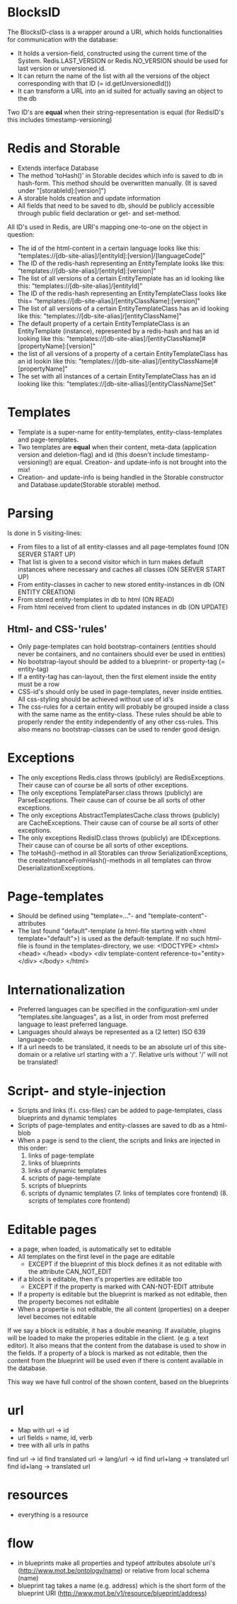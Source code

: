 # BlocksID
The BlocksID-class is a wrapper around a URI, which holds functionalities for communication with the database:

 - It holds a version-field, constructed using the current time of the System. Redis.LAST_VERSION or Redis.NO_VERSION should be used for last version or unversioned id.
 - It can return the name of the list with all the versions of the object corresponding with that ID (= id.getUnversionedId())
 - It can transform a URL into an id suited for actually saving an object to the db
 
Two ID's are **equal** when their string-representation is equal (for RedisID's this includes timestamp-versioning)

# Redis and Storable
 - Extends interface Database<Storable>
 - The method 'toHash()' in Storable decides which info is saved to db in hash-form. This method should be overwritten manually. (It is saved under "[storableId]:[version]")
 - A storable holds creation and update information
 - All fields that need to be saved to db, should be publicly accessible through public field declaration or get- and set-method.

All ID's used in Redis, are URI's mapping one-to-one on the object in question:

 - The id of the html-content in a certain language looks like this: "templates://[db-site-alias]/[entityId]:[version]/[languageCode]"
 - The ID of the redis-hash representing an EntityTemplate looks like this: "templates://[db-site-alias]/[entityId]:[version]"
 - The list of all versions of a certain EntityTemplate has an id looking like this: "templates://[db-site-alias]/[entityId]"
 - The ID of the redis-hash representing an EntityTemplateClass looks like this= "templates://[db-site-alias]/[entityClassName]:[version]"
 - The list of all versions of a certain EntityTemplateClass has an id looking like this: "templates://[db-site-alias]/[entityClassName]"
 - The default property of a certain EntityTemplateClass is an EntityTemplate (instance), represented by a redis-hash and has an id looking like this: "templates://[db-site-alias]/[entityClassName]#[propertyName]:[version]"
 - the list of all versions of a property of a certain EntityTemplateClass has an id lookin like this: "templates://[db-site-alias]/[entityClassName]#[propertyName]"
 - The set with all instances of a certain EntityTemplateClass has an id looking like this: "templates://[db-site-allias]/[entityClassName]Set"


# Templates
 - Template is a super-name for entity-templates, entity-class-templates and page-templates. 
 - Two templates are **equal** when their content, meta-data (application version and deletion-flag) and id (this doesn't include timestamp-versioning!) are equal. Creation- and update-info is not brought into the mix!
 - Creation- and update-info is being handled in the Storable constructor and Database.update(Storable storable) method.
  
# Parsing
Is done in 5 visiting-lines:
 - From files to a list of all entity-classes and all page-templates found (ON SERVER START UP)
 - That list is given to a second visitor which in turn makes default instances where necessary and caches all classes (ON SERVER START UP)
 - From entity-classes in cacher to new stored entity-instances in db (ON ENTITY CREATION)
 - From stored entity-templates in db to html (ON READ)
 - From html received from client to updated instances in db (ON UPDATE)

## Html- and CSS-'rules'
 - Only page-templates can hold bootstrap-containers (entities should never be containers, and no containers should ever be used in entities)
 - No bootstrap-layout should be added to a blueprint- or property-tag (= entity-tag)
 - If a entity-tag has can-layout, then the first element inside the entity must be a row
 - CSS-id's should only be used in page-templates, never inside entities. All css-styling should be achieved without use of id's
 - The css-rules for a certain entity will probably be grouped inside a class with the same name as the entity-class. These rules should be able to properly render the entity independently of any other css-rules. This also means no bootstrap-classes can be used to render good design.


# Exceptions
 - The only exceptions Redis.class throws (publicly) are RedisExceptions. Their cause can of course be all sorts of other exceptions.
 - The only exceptions TemplateParser.class throws (publicly) are ParseExceptions. Their cause can of course be all sorts of other exceptions.
 - The only exceptions AbstractTemplatesCache.class throws (publicly) are CacheExceptions. Their cause can of course be all sorts of other exceptions.
 - The only exceptions RedisID.class throws (publicly) are IDExceptions. Their cause can of course be all sorts of other exceptions.
 - The toHash()-method in all Storables can throw SerializationExceptions, the createInstanceFromHash()-methods in all templates can throw DeserializationExceptions.
 
# Page-templates
 - Should be defined using "template=..."- and "template-content"-attributes
 - The last found "default"-template (a html-file starting with \<html template="default"\>) is used as the default-template. If no such html-file is found in the templates-directory, we use: 
  \<!DOCTYPE\>
  \<html\>
  \<head\> \</head\>
  \<body\>
     \<div template-content reference-to="entity\> \</div\>
  \</body\>
  \</html\>

# Internationalization
 - Preferred languages can be specified in the configuration-xml under "templates.site.languages", as a list, in order from most preferred language to least preferred language.
 - Languages should always be represented as a (2 letter) ISO 639 language-code.
 - If a url needs to be translated, it needs to be an absolute url of this site-domain or a relative url starting with a '/'. Relative urls without '/' will not be translated!

# Script- and style-injection
 - Scripts and links (f.i. css-files) can be added to page-templates, class blueprints and dynamic templates
 - Scripts of page-templates and entity-classes are saved to db as a html-blob
 - When a page is send to the client, the scripts and links are injected in this order:
     1. links of page-template
     2. links of blueprints
     3. links of dynamic templates
     4. scripts of page-template
     5. scripts of blueprints
     6. scripts of dynamic templates
     (7. links of templates core frontend)
     (8. scripts of templates core frontend)

# Editable pages
- a page, when loaded, is automatically set to editable
- All templates on the first level in the page are editable
    - EXCEPT if the blueprint of this block defines it as not editable with the attribute CAN_NOT_EDIT
- if a block is editable, then it's properties are editable too
    - EXCEPT if the property is marked with CAN-NOT-EDIT attribute
- If a property is editable but the blueprint is marked as not editable, then the property becomes not editable
- When a propertie is not editable, the all content (properties) on a deeper level becomes not editable

If we say a block is editable, it has a double meaning. If available, plugins will be loaded to make
the properies editable in the client. (e.g. a text editor). It also means that the content from the database is used
to show in the fields. If a property of a block is marked as not editable, then the content from the blueprint will be used
even if there is content available in the database.

This way we have full control of the shown content, based on the blueprints


# url
- Map with url -> id
- url fields = name, id, verb
- tree with all urls in paths

find url -> id
find translated url -> lang/url -> id
find url+lang -> translated url
find id+lang -> translated url


# resources

- everything is a resource


# flow
- in blueprints make all properties and typeof attributes absolute uri's (http://www.mot.be/ontology/name) or relative from local schema (name)
- blueprint tag takes a name (e.g. address) which is the short form of the blueprint URI (http://www.mot.be/v1/resource/blueprint/address)



